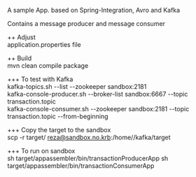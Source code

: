 A sample App. based on Spring-Integration, Avro and Kafka

Contains a message producer and message consumer

++ Adjust</br>
application.properties file

++ Build</br>
mvn clean compile package

+++ To test with Kafka</br>
kafka-topics.sh --list --zookeeper sandbox:2181</br>
kafka-console-producer.sh --broker-list sandbox:6667 --topic transaction.topic</br>
kafka-console-consumer.sh --zookeeper sandbox:2181 --topic transaction.topic --from-beginning</br>

+++ Copy the target to the sandbox</br>
scp -r target/ reza@sandbox.no.krb:/home/<user>/kafka/target</br>


+++ To run on sandbox</br>
sh target/appassembler/bin/transactionProducerApp
sh target/appassembler/bin/transactionConsumerApp
